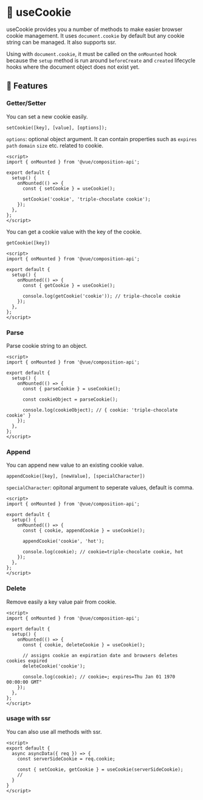 # :cookie: useCookie

useCookie provides you a number of methods to make easier browser cookie management. It uses `document.cookie` by default but any cookie string can be managed. It also supports ssr.

Using with `document.cookie`, it must be called on the `onMounted` hook because the `setup` method is run around `beforeCreate` and `created` lifecycle hooks where the document object does not exist yet.

## :rocket: Features

### Getter/Setter

You can set a new cookie easily.

`setCookie([key], [value], [options]);`

`options`: optional object argument. It can contain properties such as `expires` `path` `domain` `size` etc. related to cookie.

```vue
<script>
import { onMounted } from '@vue/composition-api';

export default {
  setup() {
    onMounted(() => {
      const { setCookie } = useCookie();

      setCookie('cookie', 'triple-chocolate cookie');
    });
  },
};
</script>
```

You can get a cookie value with the key of the cookie.

`getCookie([key])`

```vue
<script>
import { onMounted } from '@vue/composition-api';

export default {
  setup() {
    onMounted(() => {
      const { getCookie } = useCookie();

      console.log(getCookie('cookie')); // triple-chocole cookie
    });
  },
};
</script>
```

### Parse

Parse cookie string to an object.

```vue
<script>
import { onMounted } from '@vue/composition-api';

export default {
  setup() {
    onMounted(() => {
      const { parseCookie } = useCookie();

      const cookieObject = parseCookie();

      console.log(cookieObject); // { cookie: 'triple-chocolate cookie' }
    });
  },
};
</script>
```

### Append

You can append new value to an existing cookie value.

`appendCookie([key], [newValue], [specialCharacter])`

`specialCharacter`: opitonal argument to seperate values, default is comma.

```vue
<script>
import { onMounted } from '@vue/composition-api';

export default {
  setup() {
    onMounted(() => {
      const { cookie, appendCookie } = useCookie();

      appendCookie('cookie', 'hot');

      console.log(cookie); // cookie=triple-chocolate cookie, hot
    });
  },
};
</script>
```

### Delete

Remove easily a key value pair from cookie.

```vue
<script>
import { onMounted } from '@vue/composition-api';

export default {
  setup() {
    onMounted(() => {
      const { cookie, deleteCookie } = useCookie();

      // assigns cookie an expiration date and browsers deletes cookies expired
      deleteCookie('cookie');

      console.log(cookie); // cookie=; expires=Thu Jan 01 1970 00:00:00 GMT"
    });
  },
};
</script>
```

### usage with ssr

You can also use all methods with ssr.

```vue
<script>
export default {
  async asyncData({ req }) => {
    const serverSideCookie = req.cookie;

    const { setCookie, getCookie } = useCookie(serverSideCookie);
    //
  }
}
</script>
```

<CookieComponent />
